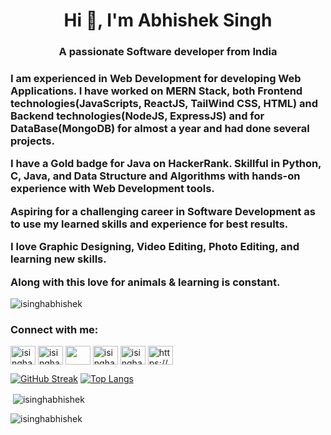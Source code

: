 <!-- - 👋 Hi, I’m @isinghabhishek
- 👀 I’m interested in ...
- 🌱 I’m currently learning ...
- 💞️ I’m looking to collaborate on ...
- 📫 How to reach me ... -->
<h1 align="center">Hi 👋, I'm Abhishek Singh</h1>
<h3 align="center">A passionate Software developer from India</h3>
<h3>I am experienced in Web Development for developing Web Applications.
I have worked on MERN Stack, both Frontend technologies(JavaScripts, ReactJS, TailWind CSS, HTML) and Backend technologies(NodeJS, ExpressJS) and for DataBase(MongoDB) for almost a year and had done several projects.

I have a Gold badge for Java on HackerRank.
Skillful in Python, C, Java, and Data Structure and Algorithms with hands-on experience with Web Development tools.

Aspiring for a challenging career in Software Development as to use my learned skills and experience for best results.

I love Graphic Designing, Video Editing, Photo Editing, and learning new skills.

Along with this love for animals & learning is constant.</h3>
<!---
isinghabhishek/isinghabhishek is a ✨ special ✨ repository because its `README.md` (this file) appears on your GitHub profile.
You can click the Preview link to take a look at your changes.
--->
<p align="left"> <img src="https://komarev.com/ghpvc/?username=isinghabhishek&label=Profile%20views&color=0e75b6&style=flat" alt="isinghabhishek" /> </p>

<h3 align="left">Connect with me:</h3>
<p align="left">
<a href="https://twitter.com/isinghabhishek1" target="blank"><img align="center" src="https://raw.githubusercontent.com/rahuldkjain/github-profile-readme-generator/master/src/images/icons/Social/twitter.svg" alt="isinghabhishek1" height="30" width="40" /></a>
<a href="https://linkedin.com/in/isinghabhishek/" target="blank"><img align="center" src="https://raw.githubusercontent.com/rahuldkjain/github-profile-readme-generator/master/src/images/icons/Social/linked-in-alt.svg" alt="isinghabhishek/" height="30" width="40" /></a>
<a href="https://hashnode.com/@abhiishek" target="_blank" rel="noreferrer"><img align="center" src="https://raw.githubusercontent.com/danielcranney/readme-generator/main/public/icons/socials/hashnode.svg" width="40" height="30" /></a>
<a href="https://www.hackerrank.com/isinghabhishek" target="blank"><img align="center" src="https://raw.githubusercontent.com/rahuldkjain/github-profile-readme-generator/master/src/images/icons/Social/hackerrank.svg" alt="isinghabhishek" height="30" width="40" /></a>
<a href="https://www.leetcode.com/isinghabhishek" target="blank"><img align="center" src="https://raw.githubusercontent.com/rahuldkjain/github-profile-readme-generator/master/src/images/icons/Social/leet-code.svg" alt="isinghabhishek" height="30" width="40" /></a>
<a href="https://auth.geeksforgeeks.org/user/isinghabhishek05/practice" target="blank"><img align="center" src="https://raw.githubusercontent.com/rahuldkjain/github-profile-readme-generator/master/src/images/icons/Social/geeks-for-geeks.svg" alt="https://auth.geeksforgeeks.org/user/isinghabhishek05/practice" height="30" width="40" /></a>
</p>

[![GitHub Streak](https://streak-stats.demolab.com?user=isinghabhishek&theme=dark&mode=weekly)](https://git.io/streak-stats)
[![Top Langs](https://github-readme-stats.vercel.app/api/top-langs/?username=isinghabhishek&layout=compact&theme=dark)](https://github.com/isinghabhishek/github-readme-stats)

<p>&nbsp;<img align="center" src="https://github-readme-stats.vercel.app/api?username=isinghabhishek&theme=dark&show_icons=true&locale=en" alt="isinghabhishek" /></p>
<p><img align="center" src="https://github-readme-streak-stats.herokuapp.com/?user=isinghabhishek&theme=dark" alt="isinghabhishek" /></p>
